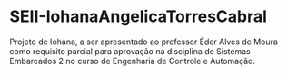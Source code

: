 # SEII-IohanaAngelicaTorresCabral
Projeto de Iohana, a ser apresentado ao professor Éder Alves de Moura como requisito parcial para aprovação na disciplina de Sistemas Embarcados 2 no curso de Engenharia de Controle e Automação.
